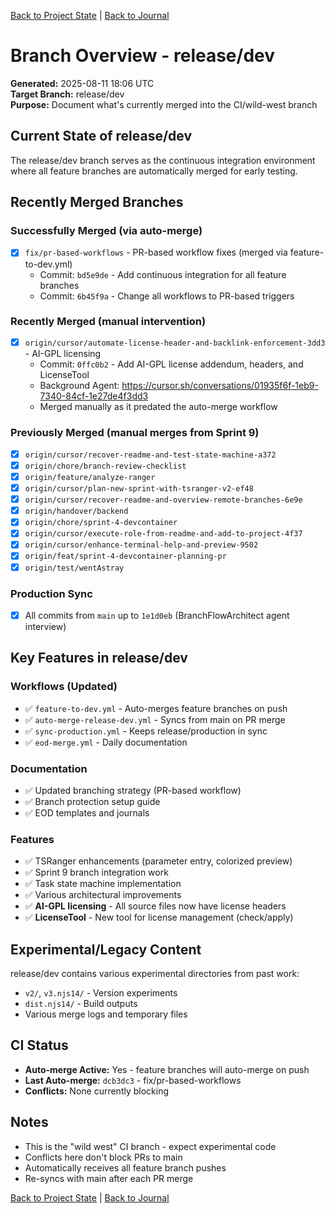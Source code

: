 [Back to Project State](./project.state.md) | [Back to Journal](../)

# Branch Overview - release/dev

**Generated:** 2025-08-11 18:06 UTC  
**Target Branch:** release/dev  
**Purpose:** Document what's currently merged into the CI/wild-west branch

## Current State of release/dev

The release/dev branch serves as the continuous integration environment where all feature branches are automatically merged for early testing.

## Recently Merged Branches

### Successfully Merged (via auto-merge)
- [x] `fix/pr-based-workflows` - PR-based workflow fixes (merged via feature-to-dev.yml)
  - Commit: `bd5e9de` - Add continuous integration for all feature branches
  - Commit: `6b45f9a` - Change all workflows to PR-based triggers

### Recently Merged (manual intervention)
- [x] `origin/cursor/automate-license-header-and-backlink-enforcement-3dd3` - AI-GPL licensing
  - Commit: `0ffc0b2` - Add AI-GPL license addendum, headers, and LicenseTool
  - Background Agent: https://cursor.sh/conversations/01935f6f-1eb9-7340-84cf-1e27de4f3dd3
  - Merged manually as it predated the auto-merge workflow

### Previously Merged (manual merges from Sprint 9)
- [x] `origin/cursor/recover-readme-and-test-state-machine-a372`
- [x] `origin/chore/branch-review-checklist`
- [x] `origin/feature/analyze-ranger`
- [x] `origin/cursor/plan-new-sprint-with-tsranger-v2-ef48`
- [x] `origin/cursor/recover-readme-and-overview-remote-branches-6e9e`
- [x] `origin/handover/backend`
- [x] `origin/chore/sprint-4-devcontainer`
- [x] `origin/cursor/execute-role-from-readme-and-add-to-project-4f37`
- [x] `origin/cursor/enhance-terminal-help-and-preview-9502`
- [x] `origin/feat/sprint-4-devcontainer-planning-pr`
- [x] `origin/test/wentAstray`

### Production Sync
- [x] All commits from `main` up to `1e1d0eb` (BranchFlowArchitect agent interview)

## Key Features in release/dev

### Workflows (Updated)
- ✅ `feature-to-dev.yml` - Auto-merges feature branches on push
- ✅ `auto-merge-release-dev.yml` - Syncs from main on PR merge
- ✅ `sync-production.yml` - Keeps release/production in sync
- ✅ `eod-merge.yml` - Daily documentation

### Documentation
- ✅ Updated branching strategy (PR-based workflow)
- ✅ Branch protection setup guide
- ✅ EOD templates and journals

### Features
- ✅ TSRanger enhancements (parameter entry, colorized preview)
- ✅ Sprint 9 branch integration work
- ✅ Task state machine implementation
- ✅ Various architectural improvements
- ✅ **AI-GPL licensing** - All source files now have license headers
- ✅ **LicenseTool** - New tool for license management (check/apply)

## Experimental/Legacy Content

release/dev contains various experimental directories from past work:
- `v2/`, `v3.njs14/` - Version experiments
- `dist.njs14/` - Build outputs
- Various merge logs and temporary files

## CI Status

- **Auto-merge Active:** Yes - feature branches will auto-merge on push
- **Last Auto-merge:** `dcb3dc3` - fix/pr-based-workflows
- **Conflicts:** None currently blocking

## Notes

- This is the "wild west" CI branch - expect experimental code
- Conflicts here don't block PRs to main
- Automatically receives all feature branch pushes
- Re-syncs with main after each PR merge

[Back to Project State](./project.state.md) | [Back to Journal](../)